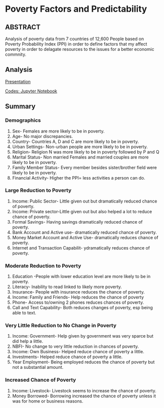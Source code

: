 # Poverty Factors and Predictability

## ABSTRACT

Analysis of poverty data from 7 countries of 12,600 People based on Poverty Probability Index (PPI) in order to define factors that my affect poverty in order to delagate resources to the issues for a better economic commnity. 

## Analysis 

<a href="https://github.com/Kishp92/Poverty-Factors-and-Predictability/blob/d7162b3863f7e0178107ca4f246a81e5bb0cb7ee/Poverty%20Analysis%20MASTER%20PDF.pdf">Presentation</a>

<a href="https://github.com/Kishp92/Poverty-Factors-and-Predictability/blob/d7162b3863f7e0178107ca4f246a81e5bb0cb7ee/Poverty%20Master.ipynb">Codes: Jupyter Notebook</a>

## Summary

### Demographics 

1. Sex- Females are more likely to be in poverty.
2. Age- No major discrepancies.
3. Country- Countries A, D and C are more likely to be in poverty.
4. Urban Settings- Non-urban people are more likely to be in poverty.
5. Religion- Religion N was more likely to be in poverty followed by P and Q
6. Marital Status- Non married Females and married couples are more likely to be in poverty.
7. Family Member Status- Every member besides sister/brother field were likely to be in poverty.
8. Financial Activity- Higher the PPI= less activities a person can do.

### Large Reduction to Poverty

1. Income: Public Sector- Little given out but dramatically reduced chance of poverty.
2. Income: Private sector-Little given out but also helped a lot to reduce chance of poverty.
3. Formal Savings- Having savings dramatically reduced chance of poverty.
4. Bank Account and Active use- dramatically reduced chance of poverty.
5. Money Market Account and Active Use- dramatically reduces chance of poverty.
6. Internet and Transaction Capabilit- ydramatically reduces chance of poverty.

### Moderate Reduction to Poverty

1. Education -People with lower education level are more likely to be in poverty.
2. Literacy- Inability to read linked to likely more poverty.
3. Insurance- People with insurance reduces the chance of poverty.
4. Income: Family and Friends- Help reduces the chance of poverty
5. Phone- Access to/owning 2 phones reduces chances of poverty.
6. Call and Text Capability- Both reduces changes of poverty, esp being able to text.

### Very Little Reduction to No Change in Poverty

1. Income: Government- Help given by government was very sparce but did help a little.
2. NBFI- No change to very little reduction in chances of poverty.
3. Income: Own Business- Helped reduce chance of poverty a little.
4. Investments- Helped reduce chance of poverty a little.
5. Year Employment- Being employed reduces the chance of poverty but not a substantial amount.

### Increased Chance of Poverty

1. Income: Livestock- Livestock seems to increase the chance of poverty.
2. Money Borrowed- Borrowing increased the chance of poverty unless it was for home or
business reasons.

